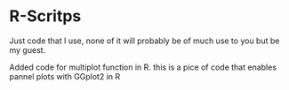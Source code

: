 # R-Scritps
Just code that I use, none of it will probably be of much use to you but be my guest.

Added code for multiplot function in R. this is a pice of code that enables pannel plots with GGplot2 in R 
